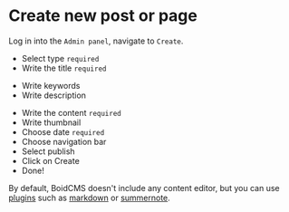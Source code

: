 # Create new post or page
Log in into the `Admin panel`, navigate to `Create`.

<!-- Upload image -->
- Select type `required`
- Write the title `required`
<!-- Write the subtitle -->
<!-- Select author (required) -->
- Write keywords 
- Write description 
<!-- Write categories -->
- Write the content `required`
- Write thumbnail
- Choose date `required`
- Choose navigation bar 
- Select publish 
- Click on Create 
- Done!


By default, BoidCMS doesn't include any content editor, but you can use [plugins](plugins) such as [markdown](plugins/markdown) or [summernote](plugins/summernote).
